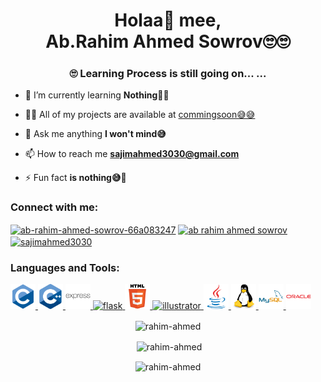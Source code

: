
<h1 align="center">Holaa👋 mee, <br>
  Ab.Rahim Ahmed Sowrov🙄🙄
</h1>
<h3 align="center">🙄 Learning Process is still going on... ...</h3>

- 🌱 I’m currently learning **Nothing🥱😅**

- 👨‍💻 All of my projects are available at [commingsoon😅😅](commingsoon😅😅)

- 💬 Ask me anything **I won't mind😅**

- 📫 How to reach me **sajimahmed3030@gmail.com**

- ⚡ Fun fact **is nothing😅🥰**

<h3 align="left">Connect with me:</h3>
<p align="left">
<a href="https://linkedin.com/in/ab-rahim-ahmed-sowrov-66a083247" target="blank"><img align="center" src="https://raw.githubusercontent.com/rahuldkjain/github-profile-readme-generator/master/src/images/icons/Social/linked-in-alt.svg" alt="ab-rahim-ahmed-sowrov-66a083247" height="30" width="40" /></a>
<a href="https://fb.com/ab rahim ahmed sowrov" target="blank"><img align="center" src="https://raw.githubusercontent.com/rahuldkjain/github-profile-readme-generator/master/src/images/icons/Social/facebook.svg" alt="ab rahim ahmed sowrov" height="30" width="40" /></a>
<a href="https://www.hackerrank.com/sajimahmed3030" target="blank"><img align="center" src="https://raw.githubusercontent.com/rahuldkjain/github-profile-readme-generator/master/src/images/icons/Social/hackerrank.svg" alt="sajimahmed3030" height="30" width="40" /></a>
</p>

<h3 align="left">Languages and Tools:</h3>
<p align="left"> <a href="https://www.cprogramming.com/" target="_blank" rel="noreferrer"> <img src="https://raw.githubusercontent.com/devicons/devicon/master/icons/c/c-original.svg" alt="c" width="40" height="40"/> </a> <a href="https://www.w3schools.com/cpp/" target="_blank" rel="noreferrer"> <img src="https://raw.githubusercontent.com/devicons/devicon/master/icons/cplusplus/cplusplus-original.svg" alt="cplusplus" width="40" height="40"/> </a> <a href="https://expressjs.com" target="_blank" rel="noreferrer"> <img src="https://raw.githubusercontent.com/devicons/devicon/master/icons/express/express-original-wordmark.svg" alt="express" width="40" height="40"/> </a> <a href="https://flask.palletsprojects.com/" target="_blank" rel="noreferrer"> <img src="https://www.vectorlogo.zone/logos/pocoo_flask/pocoo_flask-icon.svg" alt="flask" width="40" height="40"/> </a> <a href="https://www.w3.org/html/" target="_blank" rel="noreferrer"> <img src="https://raw.githubusercontent.com/devicons/devicon/master/icons/html5/html5-original-wordmark.svg" alt="html5" width="40" height="40"/> </a> <a href="https://www.adobe.com/in/products/illustrator.html" target="_blank" rel="noreferrer"> <img src="https://www.vectorlogo.zone/logos/adobe_illustrator/adobe_illustrator-icon.svg" alt="illustrator" width="40" height="40"/> </a> <a href="https://www.java.com" target="_blank" rel="noreferrer"> <img src="https://raw.githubusercontent.com/devicons/devicon/master/icons/java/java-original.svg" alt="java" width="40" height="40"/> </a> <a href="https://www.linux.org/" target="_blank" rel="noreferrer"> <img src="https://raw.githubusercontent.com/devicons/devicon/master/icons/linux/linux-original.svg" alt="linux" width="40" height="40"/> </a> <a href="https://www.mysql.com/" target="_blank" rel="noreferrer"> <img src="https://raw.githubusercontent.com/devicons/devicon/master/icons/mysql/mysql-original-wordmark.svg" alt="mysql" width="40" height="40"/> </a> <a href="https://www.oracle.com/" target="_blank" rel="noreferrer"> <img src="https://raw.githubusercontent.com/devicons/devicon/master/icons/oracle/oracle-original.svg" alt="oracle" width="40" height="40"/> </a> </p>

<div align = "center">

<p><img align="center" src="https://github-readme-stats.vercel.app/api/top-langs?username=rahim-ahmed&show_icons=true&locale=en&layout=compact&theme=dark" alt="rahim-ahmed" /></p>

<p>&nbsp;<img align="center" src="https://github-readme-stats.vercel.app/api?username=rahim-ahmed&show_icons=true&locale=en&theme=dark" alt="rahim-ahmed" /></p>

<p><img align="center" src="https://github-readme-streak-stats.herokuapp.com/?user=rahim-ahmed&theme=dark" alt="rahim-ahmed" /></p>

